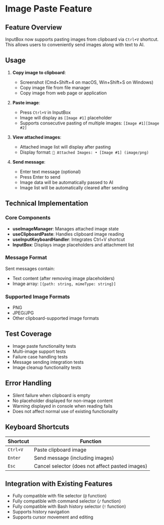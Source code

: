 # Image Paste Feature

## Feature Overview

InputBox now supports pasting images from clipboard via `Ctrl+V` shortcut. This allows users to conveniently send images along with text to AI.

## Usage

1. **Copy image to clipboard**:
   - Screenshot (Cmd+Shift+4 on macOS, Win+Shift+S on Windows)
   - Copy image file from file manager
   - Copy image from web page or application

2. **Paste image**:
   - Press `Ctrl+V` in InputBox
   - Image will display as `[Image #1]` placeholder
   - Supports consecutive pasting of multiple images: `[Image #1][Image #2]`

3. **View attached images**:
   - Attached image list will display after pasting
   - Display format: `📎 Attached Images: • [Image #1] (image/png)`

4. **Send message**:
   - Enter text message (optional)
   - Press Enter to send
   - Image data will be automatically passed to AI
   - Image list will be automatically cleared after sending

## Technical Implementation

### Core Components

- **useImageManager**: Manages attached image state
- **useClipboardPaste**: Handles clipboard image reading
- **useInputKeyboardHandler**: Integrates Ctrl+V shortcut
- **InputBox**: Displays image placeholders and attachment list

### Message Format

Sent messages contain:

- Text content (after removing image placeholders)
- Image array: `[{path: string, mimeType: string}]`

### Supported Image Formats

- PNG
- JPEG/JPG
- Other clipboard-supported image formats

## Test Coverage

- Image paste functionality tests
- Multi-image support tests
- Failure case handling tests
- Message sending integration tests
- Image cleanup functionality tests

## Error Handling

- Silent failure when clipboard is empty
- No placeholder displayed for non-image content
- Warning displayed in console when reading fails
- Does not affect normal use of existing functionality

## Keyboard Shortcuts

| Shortcut | Function |
| -------- | ------------------------------ |
| `Ctrl+V` | Paste clipboard image                 |
| `Enter`  | Send message (including images)           |
| `Esc`    | Cancel selector (does not affect pasted images) |

## Integration with Existing Features

- Fully compatible with file selector (`@` function)
- Fully compatible with command selector (`/` function)
- Fully compatible with Bash history selector (`!` function)
- Supports history navigation
- Supports cursor movement and editing
